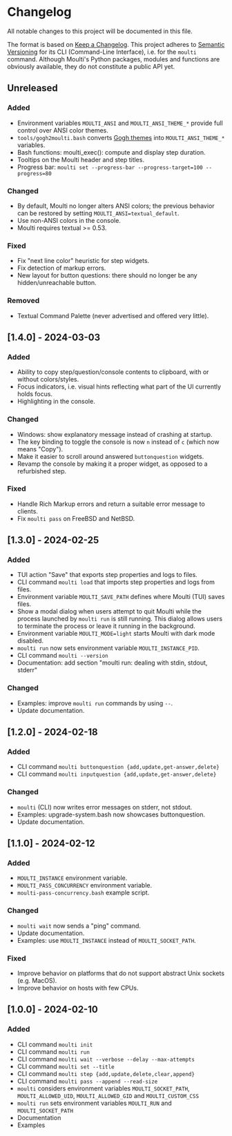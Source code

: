 # Changelog

All notable changes to this project will be documented in this file.

The format is based on [Keep a Changelog](https://keepachangelog.com/en/1.1.0/).
This project adheres to [Semantic Versioning](https://semver.org/spec/v2.0.0.html) for its CLI (Command-Line Interface), i.e. for the `moulti` command.
Although Moulti's Python packages, modules and functions are obviously available, they do not constitute a public API yet.

## Unreleased

### Added

- Environment variables `MOULTI_ANSI` and `MOULTI_ANSI_THEME_*` provide full control over ANSI color themes.
- `tools/gogh2moulti.bash` converts [Gogh themes](https://gogh-co.github.io/Gogh/) into `MOULTI_ANSI_THEME_*` variables.
- Bash functions: moulti_exec(): compute and display step duration.
- Tooltips on the Moulti header and step titles.
- Progress bar: `moulti set --progress-bar --progress-target=100 --progress=80`

### Changed

- By default, Moulti no longer alters ANSI colors; the previous behavior can be restored by setting `MOULTI_ANSI=textual_default`.
- Use non-ANSI colors in the console.
- Moulti requires textual >= 0.53.

### Fixed

- Fix "next line color" heuristic for step widgets.
- Fix detection of markup errors.
- New layout for button questions: there should no longer be any hidden/unreachable button.

### Removed

- Textual Command Palette (never advertised and offered very little).

## [1.4.0] - 2024-03-03

### Added

- Ability to copy step/question/console contents to clipboard, with or without colors/styles.
- Focus indicators, i.e. visual hints reflecting what part of the UI currently holds focus.
- Highlighting in the console.

### Changed

- Windows: show explanatory message instead of crashing at startup.
- The key binding to toggle the console is now `n` instead of `c` (which now means "Copy").
- Make it easier to scroll around answered `buttonquestion` widgets.
- Revamp the console by making it a proper widget, as opposed to a refurbished step.

### Fixed

- Handle Rich Markup errors and return a suitable error message to clients.
- Fix `moulti pass` on FreeBSD and NetBSD.

## [1.3.0] - 2024-02-25

### Added

- TUI action "Save" that exports step properties and logs to files.
- CLI command `moulti load` that imports step properties and logs from files.
- Environment variable `MOULTI_SAVE_PATH` defines where Moulti (TUI) saves files.
- Show a modal dialog when users attempt to quit Moulti while the process launched by `moulti run` is still running.
  This dialog allows users to terminate the process or leave it running in the background.
- Environment variable `MOULTI_MODE=light` starts Moulti with dark mode disabled.
- `moulti run` now sets environment variable `MOULTI_INSTANCE_PID`.
- CLI command `moulti --version`
- Documentation: add section "moulti run: dealing with stdin, stdout, stderr"

### Changed

- Examples: improve `moulti run` commands by using `--`.
- Update documentation.

## [1.2.0] - 2024-02-18

### Added

- CLI command `moulti buttonquestion {add,update,get-answer,delete}`
- CLI command `moulti inputquestion {add,update,get-answer,delete}`

### Changed

- `moulti` (CLI) now writes error messages on stderr, not stdout.
- Examples: upgrade-system.bash now showcases buttonquestion.
- Update documentation.


## [1.1.0] - 2024-02-12

### Added

- `MOULTI_INSTANCE` environment variable.
- `MOULTI_PASS_CONCURRENCY` environment variable.
- `moulti-pass-concurrency.bash` example script.

### Changed

- `moulti wait` now sends a "ping" command.
- Update documentation.
- Examples: use `MOULTI_INSTANCE` instead of `MOULTI_SOCKET_PATH`.

### Fixed

- Improve behavior on platforms that do not support abstract Unix sockets (e.g. MacOS).
- Improve behavior on hosts with few CPUs.


## [1.0.0] - 2024-02-10

### Added

- CLI command `moulti init`
- CLI command `moulti run`
- CLI command `moulti wait --verbose --delay --max-attempts`
- CLI command `moulti set --title`
- CLI command `moulti step {add,update,delete,clear,append}`
- CLI command `moulti pass --append --read-size`
- `moulti` considers environment variables `MOULTI_SOCKET_PATH`, `MOULTI_ALLOWED_UID`, `MOULTI_ALLOWED_GID` and
  `MOULTI_CUSTOM_CSS`
- `moulti run` sets environment variables `MOULTI_RUN` and `MOULTI_SOCKET_PATH`
- Documentation
- Examples
